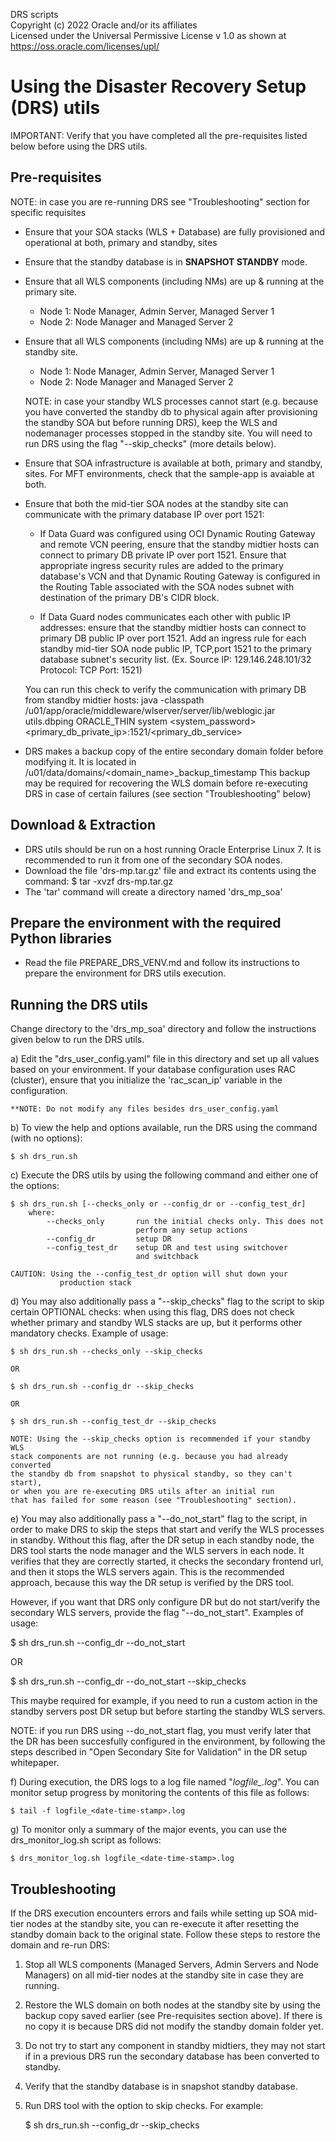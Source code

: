DRS scripts  
Copyright (c) 2022 Oracle and/or its affiliates  
Licensed under the Universal Permissive License v 1.0 as shown at https://oss.oracle.com/licenses/upl/  
  

Using the Disaster Recovery Setup (DRS) utils
==============================================

IMPORTANT: Verify that you have completed all the pre-requisites listed
below before using the DRS utils.


Pre-requisites 
--------------
  NOTE: in case you are re-running DRS see "Troubleshooting" section for specific requisites

* Ensure that your SOA stacks (WLS + Database) are fully provisioned 
  and operational at both, primary and standby, sites
* Ensure that the standby database is in **SNAPSHOT STANDBY** mode.
* Ensure that all WLS components (including NMs) are up & running at 
  the primary site.
    * Node 1:  Node Manager, Admin Server, Managed Server 1
    * Node 2:  Node Manager and Managed Server 2
* Ensure that all WLS components (including NMs) are up & running at 
  the standby site.
    * Node 1:  Node Manager, Admin Server, Managed Server 1
    * Node 2:  Node Manager and Managed Server 2

  NOTE: in case your standby WLS processes cannot start (e.g. because you have converted the standby db to physical again after provisioning the
  standby SOA but before running DRS), keep the WLS and nodemanager processes stopped in the standby site. You will need to run DRS using the flag "--skip_checks" (more 
  details below).

* Ensure that SOA infrastructure is available at both, primary and
  standby, sites. For MFT environments, check that the sample-app is avaiable at both.

* Ensure that both the mid-tier SOA nodes at the standby site can
  communicate with the primary database IP over port 1521:
  * If Data Guard was configured using OCI Dynamic Routing Gateway and remote VCN peering, 
    ensure that the standby midtier hosts can connect to primary DB private IP over port 1521.
    Ensure that appropriate ingress security rules are added to the primary database's VCN and
    that Dynamic Routing Gateway is configured in the Routing Table associated with the 
    SOA nodes subnet with destination of the primary DB's CIDR block.

  * If Data Guard nodes communicates each other with public IP addresses: 
    ensure that the standby midtier hosts can connect to primary DB public IP over port 1521.
    Add an ingress rule for each standby mid-tier SOA node public IP, TCP,port 1521 to 
    the primary database subnet's security list.
    (Ex. Source IP: 129.146.248.101/32 Protocol: TCP Port: 1521)

  You can run this check to verify the communication with primary DB from standby midtier hosts:
  java -classpath /u01/app/oracle/middleware/wlserver/server/lib/weblogic.jar utils.dbping ORACLE_THIN system <system_password> <primary_db_private_ip>:1521/<primary_db_service>

* DRS makes a backup copy of the entire secondary domain folder before modifying it.
  It is located in /u01/data/domains/<domain_name>_backup_timestamp
  This backup may be required for recovering the WLS domain before re-executing DRS 
  in case of certain failures (see section "Troubleshooting" below)

Download & Extraction
-----------------------

* DRS utils should be run on a host running Oracle Enterprise Linux 7. It is recommended to run it from one of the secondary SOA nodes.
* Download the file 'drs-mp.tar.gz' file and extract its contents using 
  the command:
    $ tar -xvzf drs-mp.tar.gz
* The 'tar' command will create a directory named 'drs_mp_soa'

  
Prepare the environment with the required Python libraries
-----------------------------------------------------------
* Read the file PREPARE_DRS_VENV.md and follow its instructions to prepare the environment for DRS utils execution.

Running the DRS utils
-------------------------
Change directory to the 'drs_mp_soa' directory and follow the instructions given below to run the DRS utils.

a) Edit the "drs_user_config.yaml" file in this directory and set up 
   all values based on your environment. If your database configuration
   uses RAC (cluster), ensure that you initialize the 'rac_scan_ip'
   variable in the configuration.
    
    **NOTE: Do not modify any files besides drs_user_config.yaml
 
b) To view the help and options available, run the DRS using the 
   command (with no options):

    $ sh drs_run.sh

c) Execute the DRS utils by using the following command and either one of 
   the options:

    $ sh drs_run.sh [--checks_only or --config_dr or --config_test_dr]
        where:
            --checks_only       run the initial checks only. This does not 
                                perform any setup actions
            --config_dr         setup DR
            --config_test_dr    setup DR and test using switchover
                                and switchback
            
    CAUTION: Using the --config_test_dr option will shut down your 
               production stack 

d) You may also additionally pass a "--skip_checks" flag to the script 
   to skip certain OPTIONAL checks: when using this flag, DRS does not check
   whether primary and standby WLS stacks are up, but it performs other mandatory checks.
   Example of usage:

    $ sh drs_run.sh --checks_only --skip_checks

    OR

    $ sh drs_run.sh --config_dr --skip_checks
    
    OR
    
    $ sh drs_run.sh --config_test_dr --skip_checks
    
    NOTE: Using the --skip_checks option is recommended if your standby WLS 
    stack components are not running (e.g. because you had already converted 
    the standby db from snapshot to physical standby, so they can't start), 
    or when you are re-executing DRS utils after an initial run 
    that has failed for some reason (see "Troubleshooting" section).

e) You may also additionally pass a "--do_not_start" flag to the script, in order to
   make DRS to skip the steps that start and verify the  WLS processes in standby.
   Without this flag, after the DR setup in each standby node, the DRS tool starts 
   the node manager and the WLS servers in each node. It verifies that they are correctly 
   started, it checks the secondary frontend url, and then it stops the WLS servers again.
   This is the recommended approach, because this way the DR setup is verified by the DRS tool.

   However, if you want that DRS only configure DR but do not start/verify the secondary WLS servers, 
   provide the flag "--do_not_start". Examples of usage:

   $ sh drs_run.sh --config_dr --do_not_start

   OR

   $ sh drs_run.sh --config_dr --do_not_start --skip_checks

   This maybe required for example, if you need to run a custom action in the standby servers post 
   DR setup but before starting the standby WLS servers.

   NOTE: if you run DRS using --do_not_start flag, you must verify later that the 
   DR has been succesfully configured in the environment, by following the steps described in 
   "Open Secondary Site for Validation" in the DR setup whitepaper.


f) During execution, the DRS logs to a log file named 
   "*logfile_<date-time-stamp>.log*".  You can monitor setup progress by 
   monitoring the contents of this file as follows:

    $ tail -f logfile_<date-time-stamp>.log

g) To monitor only a summary of the major events, you can use the 
   drs_monitor_log.sh script as follows:

    $ drs_monitor_log.sh logfile_<date-time-stamp>.log


Troubleshooting
---------------
If the DRS execution encounters errors and fails while setting up SOA 
mid-tier nodes at the standby site, you can re-execute it
after resetting the standby domain back to the original state.  Follow
these steps to restore the domain and re-run DRS:

1) Stop all WLS components (Managed Servers, Admin Servers and
   Node Managers) on all mid-tier nodes at the standby site in case they are running.
2) Restore the WLS domain on both nodes at the standby site by using the backup copy saved
   earlier (see Pre-requisites section above). If there is no copy it is because DRS did 
   not modify the standby domain folder yet.
3) Do not try to start any component in standby midtiers, they may not start if in a 
   previous DRS run the secondary database has been converted to standby.
4) Verify that the standby database is in snapshot standby database.
5) Run DRS tool with the option to skip checks. For example:

    $ sh drs_run.sh --config_dr --skip_checks

